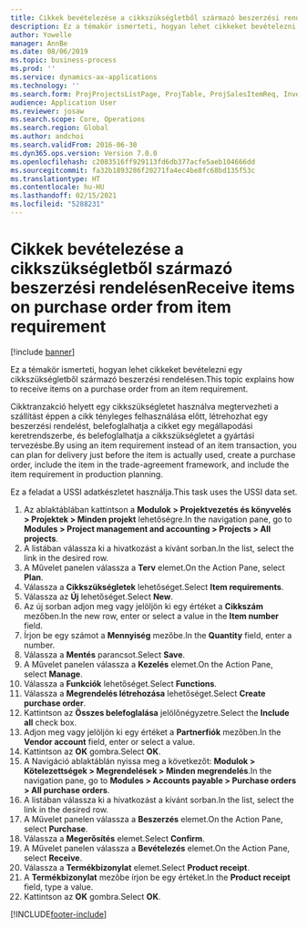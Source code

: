 ```yaml
---
title: Cikkek bevételezése a cikkszükségletből származó beszerzési rendelésen
description: Ez a témakör ismerteti, hogyan lehet cikkeket bevételezni egy cikkszükségletből származó beszerzési rendelésen.
author: Yowelle
manager: AnnBe
ms.date: 08/06/2019
ms.topic: business-process
ms.prod: ''
ms.service: dynamics-ax-applications
ms.technology: ''
ms.search.form: ProjProjectsListPage, ProjTable, ProjSalesItemReq, InventItemIdLookupSimple, PurchCreateFromSalesOrder, VendAccountItemLookup, PurchTable, PurchEditLines
audience: Application User
ms.reviewer: josaw
ms.search.scope: Core, Operations
ms.search.region: Global
ms.author: andchoi
ms.search.validFrom: 2016-06-30
ms.dyn365.ops.version: Version 7.0.0
ms.openlocfilehash: c2083516ff929113fd6db377acfe5aeb104666dd
ms.sourcegitcommit: fa32b1893286f20271fa4ec4be8fc68bd135f53c
ms.translationtype: HT
ms.contentlocale: hu-HU
ms.lasthandoff: 02/15/2021
ms.locfileid: "5288231"
---
```

# <a name="receive-items-on-purchase-order-from-item-requirement"></a><span data-ttu-id="ca456-103">Cikkek bevételezése a cikkszükségletből származó beszerzési rendelésen</span><span class="sxs-lookup"><span data-stu-id="ca456-103">Receive items on purchase order from item requirement</span></span>

[!include [banner](../../includes/banner.md)]

<span data-ttu-id="ca456-104">Ez a témakör ismerteti, hogyan lehet cikkeket bevételezni egy cikkszükségletből származó beszerzési rendelésen.</span><span class="sxs-lookup"><span data-stu-id="ca456-104">This topic explains how to receive items on a purchase order from an item requirement.</span></span>

<span data-ttu-id="ca456-105">Cikktranzakció helyett egy cikkszükségletet használva megtervezheti a szállítást éppen a cikk tényleges felhasználása előtt, létrehozhat egy beszerzési rendelést, belefoglalhatja a cikket egy megállapodási keretrendszerbe, és belefoglalhatja a cikkszükségletet a gyártási tervezésbe.</span><span class="sxs-lookup"><span data-stu-id="ca456-105">By using an item requirement instead of an item transaction, you can plan for delivery just before the item is actually used, create a purchase order, include the item in the trade-agreement framework, and include the item requirement in production planning.</span></span> 

<span data-ttu-id="ca456-106">Ez a feladat a USSI adatkészletet használja.</span><span class="sxs-lookup"><span data-stu-id="ca456-106">This task uses the USSI data set.</span></span>

1. <span data-ttu-id="ca456-107">Az ablaktáblában kattintson a **Modulok > Projektvezetés és könyvelés > Projektek > Minden projekt** lehetőségre.</span><span class="sxs-lookup"><span data-stu-id="ca456-107">In the navigation pane, go to **Modules > Project management and accounting > Projects > All projects**.</span></span>
2. <span data-ttu-id="ca456-108">A listában válassza ki a hivatkozást a kívánt sorban.</span><span class="sxs-lookup"><span data-stu-id="ca456-108">In the list, select the link in the desired row.</span></span>
3. <span data-ttu-id="ca456-109">A Művelet panelen válassza a **Terv** elemet.</span><span class="sxs-lookup"><span data-stu-id="ca456-109">On the Action Pane, select **Plan**.</span></span>
4. <span data-ttu-id="ca456-110">Válassza a **Cikkszükségletek** lehetőséget.</span><span class="sxs-lookup"><span data-stu-id="ca456-110">Select **Item requirements**.</span></span>
5. <span data-ttu-id="ca456-111">Válassza az **Új** lehetőséget.</span><span class="sxs-lookup"><span data-stu-id="ca456-111">Select **New**.</span></span>
6. <span data-ttu-id="ca456-112">Az új sorban adjon meg vagy jelöljön ki egy értéket a **Cikkszám** mezőben.</span><span class="sxs-lookup"><span data-stu-id="ca456-112">In the new row, enter or select a value in the **Item number** field.</span></span>
7. <span data-ttu-id="ca456-113">Írjon be egy számot a **Mennyiség** mezőbe.</span><span class="sxs-lookup"><span data-stu-id="ca456-113">In the **Quantity** field, enter a number.</span></span>
8. <span data-ttu-id="ca456-114">Válassza a **Mentés** parancsot.</span><span class="sxs-lookup"><span data-stu-id="ca456-114">Select **Save**.</span></span>
9. <span data-ttu-id="ca456-115">A Művelet panelen válassza a **Kezelés** elemet.</span><span class="sxs-lookup"><span data-stu-id="ca456-115">On the Action Pane, select **Manage**.</span></span>
10. <span data-ttu-id="ca456-116">Válassza a **Funkciók** lehetőséget.</span><span class="sxs-lookup"><span data-stu-id="ca456-116">Select **Functions**.</span></span>
11. <span data-ttu-id="ca456-117">Válassza a **Megrendelés létrehozása** lehetőséget.</span><span class="sxs-lookup"><span data-stu-id="ca456-117">Select **Create purchase order**.</span></span>
12. <span data-ttu-id="ca456-118">Kattintson az **Összes belefoglalása** jelölőnégyzetre.</span><span class="sxs-lookup"><span data-stu-id="ca456-118">Select the **Include all** check box.</span></span>
13. <span data-ttu-id="ca456-119">Adjon meg vagy jelöljön ki egy értéket a **Partnerfiók** mezőben.</span><span class="sxs-lookup"><span data-stu-id="ca456-119">In the **Vendor account** field, enter or select a value.</span></span>
14. <span data-ttu-id="ca456-120">Kattintson az **OK** gombra.</span><span class="sxs-lookup"><span data-stu-id="ca456-120">Select **OK**.</span></span>
15. <span data-ttu-id="ca456-121">A Navigáció ablaktáblán nyissa meg a következőt: **Modulok > Kötelezettségek > Megrendelések > Minden megrendelés**.</span><span class="sxs-lookup"><span data-stu-id="ca456-121">In the navigation pane, go to **Modules > Accounts payable > Purchase orders > All purchase orders**.</span></span>
16. <span data-ttu-id="ca456-122">A listában válassza ki a hivatkozást a kívánt sorban.</span><span class="sxs-lookup"><span data-stu-id="ca456-122">In the list, select the link in the desired row.</span></span>
17. <span data-ttu-id="ca456-123">A Művelet panelen válassza a **Beszerzés** elemet.</span><span class="sxs-lookup"><span data-stu-id="ca456-123">On the Action Pane, select **Purchase**.</span></span>
18. <span data-ttu-id="ca456-124">Válassza a **Megerősítés** elemet.</span><span class="sxs-lookup"><span data-stu-id="ca456-124">Select **Confirm**.</span></span>
19. <span data-ttu-id="ca456-125">A Művelet panelen válassza a **Bevételezés** elemet.</span><span class="sxs-lookup"><span data-stu-id="ca456-125">On the Action Pane, select **Receive**.</span></span>
20. <span data-ttu-id="ca456-126">Válassza a **Termékbizonylat** elemet.</span><span class="sxs-lookup"><span data-stu-id="ca456-126">Select **Product receipt**.</span></span>
21. <span data-ttu-id="ca456-127">A **Termékbizonylat** mezőbe írjon be egy értéket.</span><span class="sxs-lookup"><span data-stu-id="ca456-127">In the **Product receipt** field, type a value.</span></span>
22. <span data-ttu-id="ca456-128">Kattintson az **OK** gombra.</span><span class="sxs-lookup"><span data-stu-id="ca456-128">Select **OK**.</span></span>



[!INCLUDE[footer-include](../../includes/footer-banner.md)]